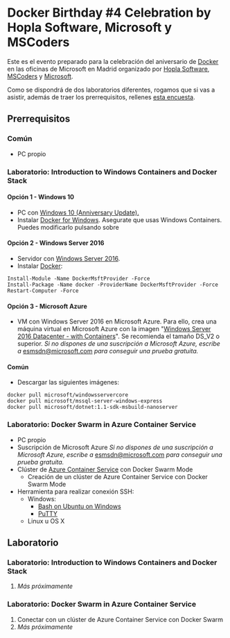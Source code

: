 Docker Birthday \#4 Celebration by Hopla Software, Microsoft y MSCoders
=======================================================================

Este es el evento preparado para la celebración del aniversario de [Docker](https://www.docker.com/) en las oficinas de Microsoft en Madrid organizado por [Hopla Software](http://www.hoplasoftware.com/), [MSCoders](https://www.meetup.com/es-ES/MSCoders/) y [Microsoft](https://www.microsoft.com/).

Como se dispondrá de dos laboratorios diferentes, rogamos que si vas a asistir, además de traer los prerrequisitos, rellenes [esta encuesta](https://forms.office.com/Pages/ResponsePage.aspx?id=v4j5cvGGr0GRqy180BHbRzWOJwlnGvpPj7zhSGoOd55UMVdXN042SVhWRURYSUU1TUw3QUw0Tzc5Ty4u).

Prerrequisitos
--------------
### Común
-   PC propio

### Laboratorio: Introduction to Windows Containers and Docker Stack
#### Opción 1 - Windows 10
-   PC con [Windows 10 (Anniversary Update).](https://docs.microsoft.com/en-us/virtualization/windowscontainers/quick-start/quick-start-windows-10)
-   Instalar [Docker for Windows](https://docs.docker.com/docker-for-windows/). Asegurate que usas Windows Containers. Puedes modificarlo pulsando sobre

#### Opción 2 - Windows Server 2016
-   Servidor con [Windows Server 2016](https://www.microsoft.com/en-us/cloud-platform/windows-server).
-   Instalar [Docker](https://docs.microsoft.com/en-us/virtualization/windowscontainers/quick-start/quick-start-windows-server):

```
Install-Module -Name DockerMsftProvider -Force
Install-Package -Name docker -ProviderName DockerMsftProvider -Force
Restart-Computer -Force
```

#### Opción 3 - Microsoft Azure
-   VM con Windows Server 2016 en Microsoft Azure. Para ello, crea una máquina virtual en Microsoft Azure con la imagen "[Windows Server 2016 Datacenter - with Containers](https://azure.microsoft.com/en-us/marketplace/partners/microsoft/windowsserver2016datacenterwithcontainers/)". Se recomienda el tamaño DS\_V2 o superior.
*Si no dispones de una suscripción a Microsoft Azure, escribe a* [esmsdn\@microsoft.com](mailto:esmsdn@microsoft.com?subject=Microsoft%20Azure%20for%20Docker%20Birthday) *para conseguir una prueba gratuita.*

#### Común
-   Descargar las siguientes imágenes:

```
docker pull microsoft/windowsservercore
docker pull microsoft/mssql-server-windows-express
docker pull microsoft/dotnet:1.1-sdk-msbuild-nanoserver
``` 

### Laboratorio: Docker Swarm in Azure Container Service
-   PC propio
-   Suscripción de Microsoft Azure
*Si no dispones de una suscripción a Microsoft Azure, escribe a* [esmsdn\@microsoft.com](mailto:esmsdn@microsoft.com?subject=Microsoft%20Azure%20for%20Docker%20Birthday) *para conseguir una prueba gratuita.*
-   Clúster de [Azure Container Service](https://azure.microsoft.com/en-us/services/container-service/) con Docker Swarm Mode
    -   Creación de un clúster de Azure Container Service con Docker Swarm Mode
-   Herramienta para realizar conexión SSH:
    -   Windows:
        -   [Bash on Ubuntu on Windows](https://msdn.microsoft.com/en-us/commandline/wsl/about)
        -   [PuTTY](http://www.putty.org/)
    -   Linux u OS X

Laboratorio
-----------
### Laboratorio: Introduction to Windows Containers and Docker Stack
1.  *Más próximamente*
### Laboratorio: Docker Swarm in Azure Container Service
1.  Conectar con un clúster de Azure Container Service con Docker Swarm
2.  *Más próximamente*
